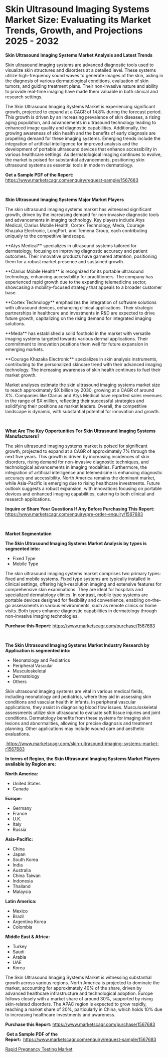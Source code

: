 <p><h1>Skin Ultrasound Imaging Systems Market Size: Evaluating its Market Trends, Growth, and Projections 2025 - 2032</h1></p><p><strong>Skin Ultrasound Imaging Systems Market Analysis and Latest Trends</strong></p>
<p><p>Skin ultrasound imaging systems are advanced diagnostic tools used to visualize skin structures and disorders at a detailed level. These systems utilize high-frequency sound waves to generate images of the skin, aiding in the diagnosis of various dermatological conditions, evaluation of skin tumors, and guiding treatment plans. Their non-invasive nature and ability to provide real-time imaging have made them valuable in both clinical and research settings.</p><p>The Skin Ultrasound Imaging Systems Market is experiencing significant growth, projected to expand at a CAGR of 14.8% during the forecast period. This growth is driven by an increasing prevalence of skin diseases, a rising aging population, and advancements in ultrasound technology leading to enhanced image quality and diagnostic capabilities. Additionally, the growing awareness of skin health and the benefits of early diagnosis are propelling demand for these imaging systems. Emerging trends include the integration of artificial intelligence for improved analysis and the development of portable ultrasound devices that enhance accessibility in various healthcare settings. As dermatological imaging continues to evolve, the market is poised for substantial advancements, positioning skin ultrasound systems as essential tools in modern dermatology.</p></p>
<p><strong>Get a Sample PDF of the Report:&nbsp;</strong> <a href="https://www.marketscagr.com/enquiry/request-sample/1567683?utm_campaign=2482&utm_medium=2&utm_source=Github&utm_content=ia&utm_term=23032025&utm_id=skin-ultrasound-imaging-systems">https://www.marketscagr.com/enquiry/request-sample/1567683</a></p>
<p>&nbsp;</p>
<p><strong>Skin Ultrasound Imaging Systems Major Market Players</strong></p>
<p><p>The skin ultrasound imaging systems market has witnessed significant growth, driven by the increasing demand for non-invasive diagnostic tools and advancements in imaging technology. Key players include Atys Medical, Clarius Mobile Health, Cortex Technology, Meda, Courage Khazaka Electronic, LongPort, and Temena Group, each contributing uniquely to the competitive landscape.</p><p>**Atys Medical** specializes in ultrasound systems tailored for dermatology, focusing on improving diagnostic accuracy and patient outcomes. Their innovative products have garnered attention, positioning them for a robust market presence and sustained growth.</p><p>**Clarius Mobile Health** is recognized for its portable ultrasound technology, enhancing accessibility for practitioners. The company has experienced rapid growth due to the expanding telemedicine sector, showcasing a mobility-focused strategy that appeals to a broader customer base.</p><p>**Cortex Technology** emphasizes the integration of software solutions with ultrasound devices, enhancing clinical applications. Their strategic partnerships in healthcare and investments in R&D are expected to drive future growth, capitalizing on the rising demand for integrated imaging solutions.</p><p>**Meda** has established a solid foothold in the market with versatile imaging systems targeted towards various dermal applications. Their commitment to innovation positions them well for future expansion in emerging markets.</p><p>**Courage Khazaka Electronic** specializes in skin analysis instruments, contributing to the personalized skincare trend with their advanced imaging technology. The increasing awareness of skin health continues to fuel their market growth.</p><p>Market analyses estimate the skin ultrasound imaging systems market size to reach approximately $X billion by 2030, growing at a CAGR of around X%. Companies like Clarius and Atys Medical have reported sales revenues in the range of $X million, reflecting their successful strategies and solidifying their positions as market leaders. Overall, the competitive landscape is dynamic, with substantial potential for innovation and growth.</p></p>
<p>&nbsp;</p>
<p><strong>What Are The Key Opportunities For Skin Ultrasound Imaging Systems Manufacturers?</strong></p>
<p><p>The skin ultrasound imaging systems market is poised for significant growth, projected to expand at a CAGR of approximately 7% through the next five years. This growth is driven by increasing incidences of skin disorders, rising demand for non-invasive diagnostic techniques, and technological advancements in imaging modalities. Furthermore, the integration of artificial intelligence and telemedicine is enhancing diagnostic accuracy and accessibility. North America remains the dominant market, while Asia-Pacific is emerging due to rising healthcare investments. Future outlook suggests a robust expansion, with innovations focusing on portable devices and enhanced imaging capabilities, catering to both clinical and research applications.</p></p>
<p><strong>Inquire or Share Your Questions If Any Before Purchasing This Report:</strong> <a href="https://www.marketscagr.com/enquiry/pre-order-enquiry/1567683?utm_campaign=2482&utm_medium=2&utm_source=Github&utm_content=ia&utm_term=23032025&utm_id=skin-ultrasound-imaging-systems">https://www.marketscagr.com/enquiry/pre-order-enquiry/1567683</a></p>
<p>&nbsp;</p>
<p><strong>Market Segmentation</strong></p>
<p><strong>The Skin Ultrasound Imaging Systems Market Analysis by types is segmented into:</strong></p>
<p><ul><li>Fixed Type</li><li>Mobile Type</li></ul></p>
<p><p>The skin ultrasound imaging systems market comprises two primary types: fixed and mobile systems. Fixed type systems are typically installed in clinical settings, offering high-resolution imaging and extensive features for comprehensive skin examinations. They are ideal for hospitals and specialized dermatology clinics. In contrast, mobile type systems are portable devices designed for flexibility and convenience, enabling on-the-go assessments in various environments, such as remote clinics or home visits. Both types enhance diagnostic capabilities in dermatology through non-invasive imaging technologies.</p></p>
<p><strong>Purchase this Report:&nbsp;</strong><a href="https://www.marketscagr.com/purchase/1567683?utm_campaign=2482&utm_medium=2&utm_source=Github&utm_content=ia&utm_term=23032025&utm_id=skin-ultrasound-imaging-systems">https://www.marketscagr.com/purchase/1567683</a></p>
<p>&nbsp;</p>
<p><strong>The Skin Ultrasound Imaging Systems Market Industry Research by Application is segmented into:</strong></p>
<p><ul><li>Neonatology and Pediatrics</li><li>Peripheral Vascular</li><li>Musculoskeletal</li><li>Dermatology</li><li>Others</li></ul></p>
<p><p>Skin ultrasound imaging systems are vital in various medical fields, including neonatology and pediatrics, where they aid in assessing skin conditions and vascular health in infants. In peripheral vascular applications, they assist in diagnosing blood flow issues. Musculoskeletal assessments utilize skin ultrasound to evaluate soft tissue injuries and joint conditions. Dermatology benefits from these systems for imaging skin lesions and abnormalities, allowing for precise diagnosis and treatment planning. Other applications may include wound care and aesthetic evaluations.</p></p>
<p><a href="https://www.marketscagr.com/skin-ultrasound-imaging-systems-market-r1567683?utm_campaign=2482&utm_medium=2&utm_source=Github&utm_content=ia&utm_term=23032025&utm_id=skin-ultrasound-imaging-systems">&nbsp;https://www.marketscagr.com/skin-ultrasound-imaging-systems-market-r1567683</a></p>
<p><strong>In terms of Region, the Skin Ultrasound Imaging Systems Market Players available by Region are:</strong></p>
<p>
    <p> <strong> North America: </strong>
        <ul>
            <li>United States</li>
            <li>Canada</li>
        </ul>
        </p> 
    <p> <strong> Europe: </strong>
        <ul>
            <li>Germany</li>
            <li>France</li>
            <li>U.K.</li>
            <li>Italy</li>
            <li>Russia</li>
        </ul>
        </p> 
    <p> <strong> Asia-Pacific: </strong>
        <ul>
            <li>China</li>
            <li>Japan</li>
            <li>South Korea</li>
            <li>India</li>
            <li>Australia</li>
            <li>China Taiwan</li>
            <li>Indonesia</li>
            <li>Thailand</li>
            <li>Malaysia</li>
        </ul>
        </p> 
    <p> <strong> Latin America: </strong>
        <ul>
            <li>Mexico</li>
            <li>Brazil</li>
            <li>Argentina Korea</li>
            <li>Colombia</li>
        </ul>
        </p> 
    <p> <strong> Middle East & Africa: </strong>
        <ul>
            <li>Turkey</li>
            <li>Saudi</li>
            <li>Arabia</li>
            <li>UAE</li>
            <li>Korea</li>
        </ul>
    </p>
    </p>
<p><p>The Skin Ultrasound Imaging Systems Market is witnessing substantial growth across various regions. North America is projected to dominate the market, accounting for approximately 40% of the share, driven by advanced healthcare infrastructure and technological adoption. Europe follows closely with a market share of around 30%, supported by rising skin-related disorders. The APAC region is expected to grow rapidly, reaching a market share of 20%, particularly in China, which holds 10% due to increasing healthcare investments and awareness.</p></p>
<p><strong>Purchase this Report: </strong><a href="https://www.marketscagr.com/purchase/1567683?utm_campaign=2482&utm_medium=2&utm_source=Github&utm_content=ia&utm_term=23032025&utm_id=skin-ultrasound-imaging-systems">https://www.marketscagr.com/purchase/1567683</a></p>
<p>&nbsp;<strong>Get a Sample PDF of the Report:&nbsp;&nbsp;</strong><a href="https://www.marketscagr.com/enquiry/request-sample/1567683?utm_campaign=2482&utm_medium=2&utm_source=Github&utm_content=ia&utm_term=23032025&utm_id=skin-ultrasound-imaging-systems">https://www.marketscagr.com/enquiry/request-sample/1567683</a></p>
<p><strong></strong></p>
<p><p><a href="https://github.com/akaalahk/Market-Research-Report-List-1/blob/main/rapid-pregnancy-testing-market.md?utm_campaign=2482&utm_medium=2&utm_source=Github&utm_content=ia&utm_term=23032025&utm_id=skin-ultrasound-imaging-systems">Rapid Pregnancy Testing Market</a></p></p>